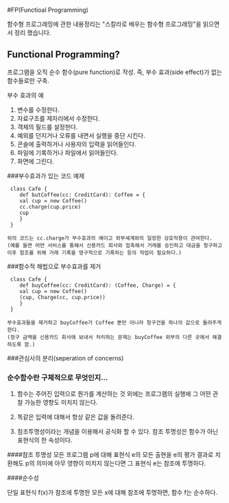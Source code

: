 #FP(Functioal Programming)


함수형 프로그래밍에 관한 내용정리는 "스칼라로 배우는 함수형 프로그래밍"을 읽으면서 정리 했습니다.


## Functional Programming?
프로그램을 오직 순수 함수(pure function)로 작성. 즉, 부수 효과(side effect)가 없는 함수들로만 구축.

부수 효과의 예

1. 변수를 수정한다.
2. 자료구조를 제자리에서 수정한다.
3. 객체의 필드를 설정한다.
4. 예외를 던지거나 오류를 내면서 실행을 중단 시킨다.
5. 콘솔에 출력하거나 사용자의 입력을 읽어들인다.
6. 파일에 기록하거나 파일에서 읽어들인다.
7. 화면에 그린다.
 
 
 
###부수효과가 있는 코드 예제 
 
```
 class Cafe {
 	def butCoffee(cc: CreditCard): Coffee = {
 	val cup = new Coffee()
 	cc.charge(cup.price)
 	cup
 	}
 }
 
위의 코드는 cc.charge가 부수효과의 예이고 외부셰계와의 일정한 상호작용이 관여한다.
(예를 들면 어떤 서비스를 통해서 신용카드 회사와 접촉해서 거래를 승인하고 대금을 청구하고 이후 참조를 위해 거래 기록을 영구적으로 기록하는 등의 작업이 필요하다.)
```

###함수적 해법으로 부수효과를 제거 
```
 class Cafe {
 	def buyCoffee(cc: CreditCard): (Coffee, Charge) = {
 	val cup = new Coffee()
 	(cup, Charge(cc, cup.price))
 	}
 }

부수효과들을 제거하고 buyCoffee가 Coffee 뿐만 아니라 청구건을 하나의 값으로 돌려주게 한다.
(청구 금액을 신용카드 회사에 보내서 처리하는 문제는 buyCoffee 외부의 다른 곳에서 해결하도록 함.)
```

###관심사의 분리(seperation of concerns)


### 순수함수란 구체적으로 무엇인지...
1. 함수는 주어진 입력으로 뭔가를 계산하는 것 외에는 프로그램의 실행에 그 어떤 관찰 가능한 영향도 미치지 않는다.

2. 똑같은 입력에 대해서 항상 같은 값을 돌려준다.

3. 참조투명성이라는 개념을 이용해서 공식화 할 수 있다. 참조 투명성은 함수가 아닌 표현식의 한 속성이다.


####참조 투명성
모든 프로그램 p에 대해 표현식 e의 모든 출현을 e의 평가 결과로 치환해도 p의 의미에 아무 영향이 미치지 않는다면 그 표현식 e는 참조에 투명하다. 

####순수성

단일 표현식 f(x)가 참조에 투명한 모든 x에 대해 참조에 투명하면, 함수 f는 순수하다.
